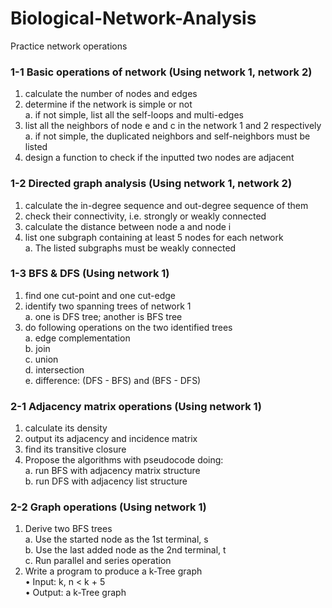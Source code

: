 # Biological-Network-Analysis

Practice network operations

### 1-1 Basic operations of network (Using network 1, network 2)
  1. calculate the number of nodes and edges
  2. determine if the network is simple or not \
    a. if not simple, list all the self-loops and multi-edges
  3. list all the neighbors of node e and c in the network 1 and 2 respectively \
    a. if not simple, the duplicated neighbors and self-neighbors must be listed
  4. design a function to check if the inputted two nodes are adjacent

### 1-2 Directed graph analysis (Using network 1, network 2)
  1. calculate the in-degree sequence and out-degree sequence of them
  2. check their connectivity, i.e. strongly or weakly connected
  3. calculate the distance between node a and node i
  4. list one subgraph containing at least 5 nodes for each network \
    a. The listed subgraphs must be weakly connected

### 1-3 BFS & DFS (Using network 1)
  1. find one cut-point and one cut-edge
  2. identify two spanning trees of network 1 \
    a. one is DFS tree; another is BFS tree
  3. do following operations on the two identified trees \
    a. edge complementation \
    b. join \
    c. union \
    d. intersection \
    e. difference: (DFS - BFS) and (BFS - DFS)

### 2-1 Adjacency matrix operations (Using network 1)
  1. calculate its density 
  2. output its adjacency and incidence matrix 
  3. find its transitive closure 
  4. Propose the algorithms with pseudocode doing: \
    a. run BFS with adjacency matrix structure \
    b. run DFS with adjacency list structure

### 2-2 Graph operations (Using network 1)
  1. Derive two BFS trees \
    a. Use the started node as the 1st terminal, s \
    b. Use the last added node as the 2nd terminal, t \
    c. Run parallel and series operation 
  2. Write a program to produce a k-Tree graph \
    • Input: k, n < k + 5 \
    • Output: a k-Tree graph 

